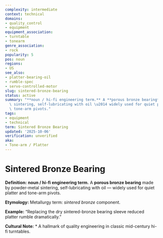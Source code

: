 ```yaml
---
complexity: intermediate
context: technical
domains:
- quality_control
- equipment
equipment_association:
- turntable
- tonearm
genre_association:
- rock
popularity: 5
pos: noun
regions:
- US
see_also:
- platter-bearing-oil
- rumble-spec
- servo-controlled-motor
slug: sintered-bronze-bearing
status: active
summary: "**noun / hi-fi engineering term.** A **porous bronze bearing** made by powder-metal\
  \ sintering, self-lubricating with oil \u2014 widely used for quiet platter and\
  \ tone-arm pivots."
tags:
- equipment
- technical
term: Sintered Bronze Bearing
updated: '2025-10-06'
verification: unverified
aka:
- Tone-arm / Platter
---
```


# Sintered Bronze Bearing

**Definition:** **noun / hi-fi engineering term.** A **porous bronze bearing** made by powder-metal sintering, self-lubricating with oil — widely used for quiet platter and tone-arm pivots.

**Etymology:** Metallurgy term: *sintered bronze* component.

**Example:** “Replacing the dry sintered-bronze bearing sleeve reduced platter rumble dramatically.”

**Cultural Note:** * A hallmark of quality engineering in classic mid-century hi-fi turntables.

